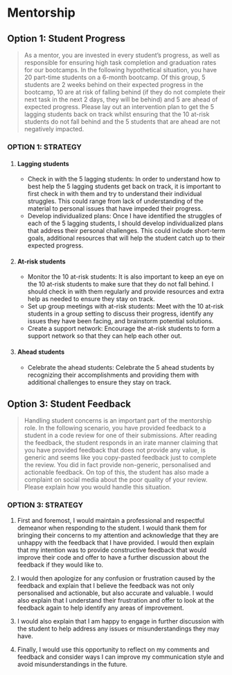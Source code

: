# Mentorship

## Option 1: Student Progress

> As a mentor, you are invested in every student’s progress, as well as
> responsible for ensuring high task completion and graduation rates for our
> bootcamps.
> In the following hypothetical situation, you have 20 part-time students on
> a 6-month bootcamp. Of this group, 5 students are 2 weeks behind on
> their expected progress in the bootcamp, 10 are at risk of falling behind (if
> they do not complete their next task in the next 2 days, they will be behind)
> and 5 are ahead of expected progress. Please lay out an intervention plan
> to get the 5 lagging students back on track whilst ensuring that the 10
> at-risk students do not fall behind and the 5 students that are ahead are
> not negatively impacted.

### OPTION 1: STRATEGY

1.  #### Lagging students
    - Check in with the 5 lagging students: In order to understand how to best help the 5 lagging students get back on
      track, it is important to first check in with them and try to understand their individual struggles. This could
      range
      from lack of understanding of the material to personal issues that have impeded their progress.
    - Develop individualized plans: Once I have identified the struggles of each of the 5 lagging students, I should
      develop individualized plans that address their personal challenges. This could include short-term goals,
      additional
      resources that will help the student catch up to their expected progress.

2. #### At-risk students
    - Monitor the 10 at-risk students: It is also important to keep an eye on the 10 at-risk students to make sure that
      they do not fall behind. I should check in with them regularly and provide resources and extra help as needed to
      ensure they stay on track.
    - Set up group meetings with at-risk students: Meet with the 10 at-risk students in a group setting to discuss their
      progress, identify any issues they have been facing, and brainstorm potential solutions.
    - Create a support network: Encourage the at-risk students to form a support network so that they can help each
      other out.

3.  #### Ahead students
    - Celebrate the ahead students: Celebrate the 5 ahead students by recognizing their accomplishments and providing
      them with additional challenges to ensure they stay on track.

## Option 3: Student Feedback

> Handling student concerns is an important part of the mentorship role.
> In the following scenario, you have provided feedback to a student in a
> code review for one of their submissions. After reading the feedback, the
> student responds in an irate manner claiming that you have provided
> feedback that does not provide any value, is generic and seems like you
> copy-pasted feedback just to complete the review. You did in fact provide
> non-generic, personalised and actionable feedback. On top of this, the
> student has also made a complaint on social media about the poor quality
> of your review. Please explain how you would handle this situation.

### OPTION 3: STRATEGY

1. First and foremost, I would maintain a professional and respectful demeanor when responding to the student. I would
   thank them for bringing their concerns to my attention and acknowledge that they are unhappy with the feedback that I
   have provided. I would then explain that my intention was to provide constructive feedback that would improve their
   code and offer to have a further discussion about the feedback if they would like to.

2. I would then apologize for any confusion or frustration caused by the feedback and explain that I believe the
   feedback was not only personalised and actionable, but also accurate and valuable. I would also explain that I
   understand their frustration and offer to look at the feedback again to help identify any areas of improvement.

3. I would also explain that I am happy to engage in further discussion with the student to help address any
   issues or misunderstandings they may have.

4. Finally, I would use this opportunity to reflect on my comments and feedback and consider ways I can improve my
   communication style and avoid misunderstandings in the future.